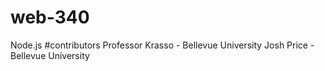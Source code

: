 # web-340
Node.js
#contributors
Professor Krasso - Bellevue University
Josh Price - Bellevue University
